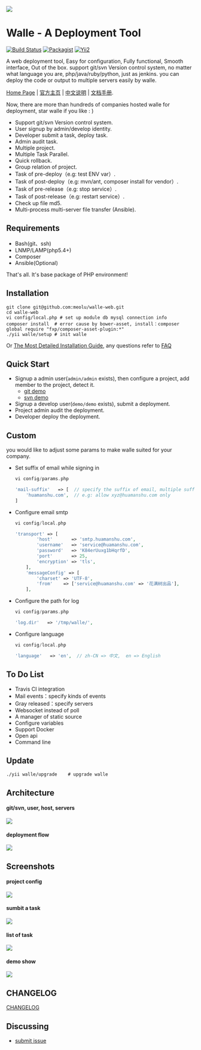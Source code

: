 ![](https://raw.github.com/meolu/walle-web/master/docs/logo.jpg)

Walle - A Deployment Tool
=========================
[![Build Status](https://travis-ci.org/meolu/walle-web.svg?branch=master)](https://travis-ci.org/meolu/walle-web)
[![Packagist](https://img.shields.io/packagist/v/meolu/walle-web.svg)](https://packagist.org/packages/meolu/walle-web)
[![Yii2](https://img.shields.io/badge/Powered_by-Yii_Framework-green.svg?style=flat)](http://www.yiiframework.com/)

A web deployment tool, Easy for configuration, Fully functional, Smooth interface, Out of the box.
support git/svn Version control system, no matter what language you are, php/java/ruby/python, just as jenkins. you can deploy the code or output to multiple servers easily by walle.

[Home Page](https://www.walle-web.io) | [官方主页](https://www.walle-web.io) | [中文说明](https://github.com/meolu/walle-web/blob/master/docs/README-zh.md) | [文档手册](https://www.walle-web.io/docs/).

Now, there are more than hundreds of companies hosted walle for deployment, star walle if you like : )

* Support git/svn Version control system.
* User signup by admin/develop identity.
* Developer submit a task, deploy task.
* Admin audit task.
* Multiple project.
* Multiple Task Parallel.
* Quick rollback.
* Group relation of project.
* Task of pre-deploy（e.g: test ENV var）.
* Task of post-deploy（e.g: mvn/ant, composer install for vendor）.
* Task of pre-release（e.g: stop service）.
* Task of post-release（e.g: restart service）.
* Check up file md5.
* Multi-process multi-server file transfer (Ansible).


Requirements
------------

* Bash(git、ssh)
* LNMP/LAMP(php5.4+)
* Composer
* Ansible(Optional)

That's all. It's base package of PHP environment!


Installation
------------
```
git clone git@github.com:meolu/walle-web.git
cd walle-web
vi config/local.php # set up module db mysql connection info
composer install  # error cause by bower-asset, install：composer global require "fxp/composer-asset-plugin:*"
./yii walle/setup # init walle
```
Or [The Most Detailed Installation Guide](https://github.com/meolu/walle-web/blob/master/docs/install-en.md), any questions refer to [FAQ](https://github.com/meolu/walle-web/blob/master/docs/faq-en.md)

Quick Start
-------------

* Signup a admin user(`admin/admin` exists), then configure a project, add member to the project, detect it.
    * [git demo](https://github.com/meolu/walle-web/blob/master/docs/config-git-en.md)
    * [svn demo](https://github.com/meolu/walle-web/blob/master/docs/config-svn-en.md)
* Signup a develop user(`demo/demo` exists), submit a deployment.
* Project admin audit the deployment.
* Developer deploy the deployment.


Custom
--------
you would like to adjust some params to make walle suited for your company.

* Set suffix of email while signing in
    ```php
    vi config/params.php

    'mail-suffix'   => [  // specify the suffix of email, multiple suffixes are allow.
        'huamanshu.com',  // e.g: allow xyz@huamanshu.com only
    ]
    ```

* Configure email smtp
    ```php
    vi config/local.php

    'transport' => [
            'host'       => 'smtp.huamanshu.com',
            'username'   => 'service@huamanshu.com',
            'password'   => 'K84erUuxg1bHqrfD',
            'port'       => 25,
            'encryption' => 'tls',
        ],
        'messageConfig' => [
            'charset' => 'UTF-8',
            'from'    => ['service@huamanshu.com' => '花满树出品'], 
        ],
    ```

* Configure the path for log
    ```php
    vi config/params.php

    'log.dir'   => '/tmp/walle/',
    ```

* Configure language
    ```php
    vi config/local.php

    'language'   => 'en',  // zh-CN => 中文,  en => English
    ```


To Do List
----------

- Travis CI integration
- Mail events：specify kinds of events
- Gray released：specify servers
- Websocket instead of poll
- A manager of static source
- Configure variables
- Support Docker
- Open api
- Command line

Update
-----------------
```
./yii walle/upgrade    # upgrade walle
```


Architecture
------------
#### git/svn, user, host, servers
![](https://raw.github.com/meolu/docs/master/walle-web.io/docs/en/static/walle-flow-relation-en.png)

#### deployment flow
![](https://raw.github.com/meolu/docs/master/walle-web.io/docs/en/static/walle-flow-en.png)

Screenshots
-----------

#### project config
![](https://raw.github.com/meolu/docs/master/walle-web.io/docs/en/static/walle-config-edit-en.jpg)

#### sumbit a task
![](https://raw.github.com/meolu/docs/master/walle-web.io/docs/en/static/walle-submit-en.jpg)

#### list of task
![](https://raw.github.com/meolu/docs/master/walle-web.io/docs/en/static/walle-dev-list-en.jpg)

#### demo show
![](https://raw.github.com/meolu/docs/master/walle-web.io/docs/en/static/walle-en.gif)

## CHANGELOG
[CHANGELOG](https://github.com/meolu/walle-web/releases)


Discussing
----------
- [submit issue](https://github.com/meolu/walle-web/issues/new)
